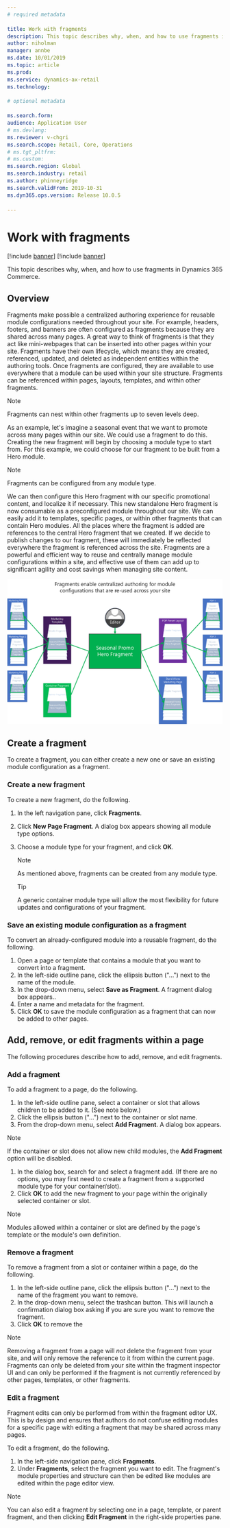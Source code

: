 ```yaml
---
# required metadata

title: Work with fragments
description: This topic describes why, when, and how to use fragments in Dynamics 365 Commerce.
author: niholman
manager: annbe
ms.date: 10/01/2019
ms.topic: article
ms.prod: 
ms.service: dynamics-ax-retail
ms.technology: 

# optional metadata

ms.search.form:  
audience: Application User
# ms.devlang: 
ms.reviewer: v-chgri
ms.search.scope: Retail, Core, Operations
# ms.tgt_pltfrm: 
# ms.custom: 
ms.search.region: Global
ms.search.industry: retail
ms.author: phinneyridge
ms.search.validFrom: 2019-10-31
ms.dyn365.ops.version: Release 10.0.5

---
```


# Work with fragments 

[!include [banner](../includes/preview-banner.md)]
[!include [banner](../includes/banner.md)]

This topic describes why, when, and how to use fragments in Dynamics 365 Commerce.

## Overview

Fragments make possible a centralized authoring experience for reusable module configurations needed throughout your site. For example, headers, footers, and banners are often configured as fragments because they are shared across many pages. A great way to think of fragments is that they act like mini-webpages that can be inserted into other pages within your site. Fragments have their own lifecycle, which means they are created, referenced, updated, and deleted as independent entities within the authoring tools. Once fragments are configured, they are available to use everywhere that a module can be used within your site structure. Fragments can be referenced within pages, layouts, templates, and within other fragments.

> [!NOTE]
>
> Fragments can nest within other fragments up to seven levels deep.

As an example, let's imagine a seasonal event that we want to promote across many pages within our site. We could use a fragment to do this. Creating the new fragment will begin by choosing a module type to start from. For this example, we could choose for our fragment to be built from a Hero module.

> [!NOTE]
> Fragments can be configured from any module type. 

We can then configure this Hero fragment with our specific promotional content, and localize it if necessary. This new standalone Hero fragment is now consumable as a preconfigured module throughout our site. We can easily add it to templates, specific pages, or within other fragments that can contain Hero modules. All the places where the fragment is added are references to the central Hero fragment that we created. If we decide to publish changes to our fragment, these will immediately be reflected everywhere the fragment is referenced across the site. Fragments are a powerful and efficient way to reuse and centrally manage module configurations within a site, and effective use of them can add up to significant agility and cost savings when managing site content.

![Common Concepts - Fragments Diagram 1](../commerce/media/fragment-figure1.png)

## Create a fragment

To create a fragment, you can either create a new one or save an existing module configuration as a fragment.

### Create a new fragment

To create a new fragment, do the following.

1. In the left navigation pane, click **Fragments**.

1. Click **New Page Fragment**. A dialog box appears showing all module type options.

1. Choose a module type for your fragment, and click **OK**.

   > [!NOTE]
   > As mentioned above, fragments can be created from any module type.  

   > [!TIP]
   > A generic container module type will allow the most flexibility for future updates and configurations of your fragment. 

### Save an existing module configuration as a fragment

To convert an already-configured module into a reusable fragment, do the following.

1. Open a page or template that contains a module that you want to convert into a fragment. 
1. In the left-side outline pane, click the ellipsis button ("…") next to the name of the module.
1. In the drop-down menu, select **Save as Fragment**. A fragment dialog box appears..
1. Enter a name and metadata for the fragment.
1. Click **OK** to save the module configuration as a fragment that can now be added to other pages.

## Add, remove, or edit fragments within a page

The following procedures describe how to add, remove, and edit fragments.

### Add a fragment

To add a fragment to a page, do the following.

1. In the left-side outline pane, select a container or slot that allows children to be added to it. (See note below.)
1. Click the ellipsis button ("…") next to the container or slot name.
1. From the drop-down menu, select **Add Fragment**. A dialog box appears.
>[!NOTE] 
> If the container or slot does not allow new child modules, the **Add Fragment** option will be disabled. 
1. In the dialog box, search for and select a fragment add. (If there are no options, you may first need to create a fragment from a supported module type for your container/slot).
1. Click **OK** to add the new fragment to your page within the originally selected container or slot.

> [!NOTE]
> Modules allowed within a container or slot are defined by the page's template or the module's own definition. 

### Remove a fragment

To remove a fragment from a slot or container within a page, do the following.

1. In the left-side outline pane, click the ellipsis button ("…") next to the name of the fragment you want to remove.
1. In the drop-down menu, select the trashcan button. This will launch a confirmation dialog box asking if you are sure you want to remove the fragment.
1. Click **OK** to remove the

> [!NOTE]
> Removing a fragment from a page will *not* delete the fragment from your site, and will only remove the reference to it from within the current page.  Fragments can only be deleted from your site within the fragment inspector UI and can only be performed if the fragment is not currently referenced by other pages, templates, or other fragments.

### Edit a fragment

Fragment edits can only be performed from within the fragment editor UX.  This is by design and ensures that authors do not confuse editing modules for a specific page with editing a fragment that may be shared across many pages.  

To edit a fragment, do the following.

1. In the left-side navigation pane, click **Fragments**. 
1. Under **Fragments**, select the fragment you want to edit. The fragment's module properties and structure can then be edited like modules are edited within the page editor view.

> [!NOTE]
> You can also edit a fragment by selecting one in a page, template, or parent fragment, and then clicking **Edit Fragment** in the right-side properties pane.
